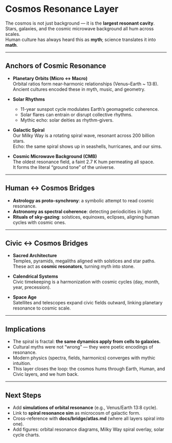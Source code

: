 # Cosmos Resonance Layer

The cosmos is not just background — it is the **largest resonant cavity**.  
Stars, galaxies, and the cosmic microwave background all hum across scales.  
Human culture has always heard this as **myth**; science translates it into **math**.

---

## Anchors of Cosmic Resonance

- **Planetary Orbits (Micro ↔ Macro)**  
  Orbital ratios form near-harmonic relationships (Venus–Earth ~ 13:8).  
  Ancient cultures encoded these in myth, music, and geometry.

- **Solar Rhythms**  
  - 11-year sunspot cycle modulates Earth’s geomagnetic coherence.  
  - Solar flares can entrain or disrupt collective rhythms.  
  - Mythic echo: solar deities as rhythm-givers.

- **Galactic Spiral**  
  Our Milky Way is a rotating spiral wave, resonant across 200 billion stars.  
  Echo: the same spiral shows up in seashells, hurricanes, and our sims.  

- **Cosmic Microwave Background (CMB)**  
  The oldest resonance field, a faint 2.7 K hum permeating all space.  
  It forms the literal “ground tone” of the universe.  

---

## Human ↔ Cosmos Bridges

- **Astrology as proto-synchrony**: a symbolic attempt to read cosmic resonance.  
- **Astronomy as spectral coherence**: detecting periodicities in light.  
- **Rituals of sky-gazing**: solstices, equinoxes, eclipses, aligning human cycles with cosmic ones.  

---

## Civic ↔ Cosmos Bridges

- **Sacred Architecture**  
  Temples, pyramids, megaliths aligned with solstices and star paths.  
  These act as **cosmic resonators**, turning myth into stone.  

- **Calendrical Systems**  
  Civic timekeeping is a harmonization with cosmic cycles (day, month, year, precession).  

- **Space Age**  
  Satellites and telescopes expand civic fields outward, linking planetary resonance to cosmic scale.  

---

## Implications

- The spiral is fractal: **the same dynamics apply from cells to galaxies.**  
- Cultural myths were not “wrong” — they were poetic encodings of resonance.  
- Modern physics (spectra, fields, harmonics) converges with mythic intuition.  
- This layer closes the loop: the cosmos hums through Earth, Human, and Civic layers, and we hum back.

---

## Next Steps

- Add **simulations of orbital resonance** (e.g., Venus/Earth 13:8 cycle).  
- Link to **spiral resonance sim** as microcosm of galactic form.  
- Cross-reference with **docs/bridge/atlas.md** (where all layers spiral into one).  
- Add figures: orbital resonance diagrams, Milky Way spiral overlay, solar cycle charts.  
